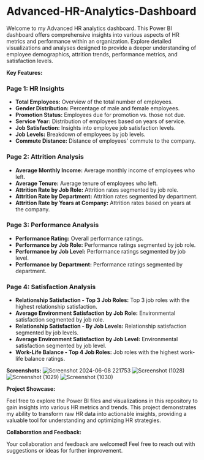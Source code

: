 # Advanced-HR-Analytics-Dashboard

Welcome to my Advanced HR analytics dashboard. This Power BI dashboard offers comprehensive insights into various aspects of HR metrics and performance within an organization. Explore detailed visualizations and analyses designed to provide a deeper understanding of employee demographics, attrition trends, performance metrics, and satisfaction levels.

**Key Features:**

### Page 1: HR Insights
- **Total Employees:** Overview of the total number of employees.
- **Gender Distribution:** Percentage of male and female employees.
- **Promotion Status:** Employees due for promotion vs. those not due.
- **Service Year:** Distribution of employees based on years of service.
- **Job Satisfaction:** Insights into employee job satisfaction levels.
- **Job Levels:** Breakdown of employees by job levels.
- **Commute Distance:** Distance of employees' commute to the company.

### Page 2: Attrition Analysis
- **Average Monthly Income:** Average monthly income of employees who left.
- **Average Tenure:** Average tenure of employees who left.
- **Attrition Rate by Job Role:** Attrition rates segmented by job role.
- **Attrition Rate by Department:** Attrition rates segmented by department.
- **Attrition Rate by Years at Company:** Attrition rates based on years at the company.

### Page 3: Performance Analysis
- **Performance Rating:** Overall performance ratings.
- **Performance by Job Role:** Performance ratings segmented by job role.
- **Performance by Job Level:** Performance ratings segmented by job level.
- **Performance by Department:** Performance ratings segmented by department.

### Page 4: Satisfaction Analysis
- **Relationship Satisfaction - Top 3 Job Roles:** Top 3 job roles with the highest relationship satisfaction.
- **Average Environment Satisfaction by Job Role:** Environmental satisfaction segmented by job role.
- **Relationship Satisfaction - By Job Levels:** Relationship satisfaction segmented by job levels.
- **Average Environment Satisfaction by Job Level:** Environmental satisfaction segmented by job level.
- **Work-Life Balance - Top 4 Job Roles:** Job roles with the highest work-life balance ratings.

**Screenshots:**
![Screenshot 2024-06-08 221753](https://github.com/DebashishKumarBora/Advanced-HR-Analytics-Dashboard/assets/167493544/b2608234-b8b7-4ea1-ac89-1b5f9f49b268)
![Screenshot (1028)](https://github.com/DebashishKumarBora/Advanced-HR-Analytics-Dashboard/assets/167493544/f9238c07-a27c-4511-849e-a1f478f826c9)
![Screenshot (1029)](https://github.com/DebashishKumarBora/Advanced-HR-Analytics-Dashboard/assets/167493544/b6808262-f060-4db3-a418-afa4086bf282)
![Screenshot (1030)](https://github.com/DebashishKumarBora/Advanced-HR-Analytics-Dashboard/assets/167493544/d27fbd04-bd9e-430b-86a9-a0e07828b602)


**Project Showcase:**

Feel free to explore the Power BI files and visualizations in this repository to gain insights into various HR metrics and trends. This project demonstrates my ability to transform raw HR data into actionable insights, providing a valuable tool for understanding and optimizing HR strategies.

**Collaboration and Feedback:**

Your collaboration and feedback are welcomed! Feel free to reach out with suggestions or ideas for further improvement.
